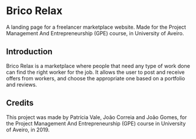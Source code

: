 # Brico Relax
A landing page for a freelancer marketplace website. Made for the Project Management And Entrepreneurship (GPE) course, in University of Aveiro.

## Introduction
Brico Relax is a marketplace where people that need any type of work done can find the right worker for the job. It allows the user to post and receive offers from workers, and choose the appropriate one based on a portfolio and reviews.

## Credits
This project was made by Patrícia Vale, João Correia and João Gomes, for the Project Management And Entrepreneurship (GPE) course in University of Aveiro, in 2019.
